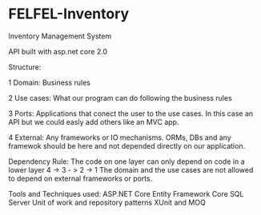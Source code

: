 # FELFEL-Inventory
Inventory Management System

API built with asp.net core 2.0

Structure:

1 Domain: Business rules

2 Use cases: What our program can do following the business rules

3 Ports: Applications that conect the user to the use cases. In this case an API but we could easly add others like an MVC app.

4 External: Any frameworks or IO mechanisms. ORMs, DBs and any framewok should be here and not depended directly on our application. 


Dependency Rule:
The code on one layer can only depend on code in a lower layer 4 -> 3 - > 2 -> 1
The domain and the use cases are not allowed to depend on external frameworks or ports.

Tools and Techniques used:
ASP.NET Core
Entity Framework Core
SQL Server
Unit of work and repository patterns
XUnit and MOQ

